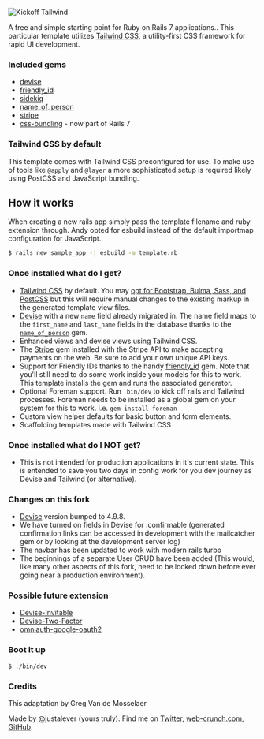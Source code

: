 ![Kickoff Tailwind](https://f001.backblazeb2.com/file/webcrunch/kt.jpg)

A free and simple starting point for Ruby on Rails 7 applications.. This particular template utilizes [Tailwind CSS](https://tailwindcss.com/), a utility-first CSS framework for rapid UI development.

### Included gems

- [devise](https://github.com/plataformatec/devise)
- [friendly_id](https://github.com/norman/friendly_id)
- [sidekiq](https://github.com/mperham/sidekiq)
- [name_of_person](https://github.com/basecamp/name_of_person)
- [stripe](https://github.com/stripe/stripe-ruby)
- [css-bundling](https://github.com/rails/cssbundling-rails) - now part of Rails 7

### Tailwind CSS by default

This template comes with Tailwind CSS preconfigured for use. To make use of tools like `@apply` and `@layer` a more sophisticated setup is required likely using PostCSS and JavaScript bundling.

## How it works

When creating a new rails app simply pass the template filename and ruby extension through. Andy opted for esbuild instead of the default importmap configuration for JavaScript. 

```bash
$ rails new sample_app -j esbuild -m template.rb
```

### Once installed what do I get?

- [Tailwind CSS](https://tailwind.com) by default. You may [opt for Bootstrap, Bulma, Sass, and PostCSS](https://github.com/rails/cssbundling-rails#installation) but this will require manual changes to the existing markup in the generated template view files.
- [Devise](https://github.com/plataformatec/devise) with a new `name` field already migrated in. The name field maps to the `first_name` and `last_name` fields in the database thanks to the [`name_of_person`](https://github.com/basecamp/name_of_person) gem.
- Enhanced views and devise views using Tailwind CSS.
- The [Stripe](https://rubygems.org/gems/stripe/) gem installed with the Stripe API to make accepting payments on the web. Be sure to add your own unique API keys.
- Support for Friendly IDs thanks to the handy [friendly_id](https://github.com/norman/friendly_id) gem. Note that you'll still need to do some work inside your models for this to work. This template installs the gem and runs the associated generator.
- Optional Foreman support. Run `.bin/dev` to kick off rails and Tailwind processes. Foreman needs to be installed as a global gem on your system for this to work. i.e. `gem install foreman`
- Custom view helper defaults for basic button and form elements.
- Scaffolding templates made with Tailwind CSS

### Once installed what do I NOT get?
- This is not intended for production applications in it's current state. This is entended to save you two days in config work for you dev journey as Devise and Tailwind (or alternative). 

### Changes on this fork
- [Devise](https://github.com/plataformatec/devise) version bumped to 4.9.8. 
- We have turned on fields in Devise for :confirmable (generated confirmation links can be accessed in development with the mailcatcher gem or by looking at the development server log)
- The navbar has been updated to work with modern rails turbo 
- The beginnings of a separate User CRUD have been added (This would, like many other aspects of this fork, need to be locked down before ever going near a production environment).

### Possible future extension
- [Devise-Invitable](https://github.com/plataformatec/devise)
- [Devise-Two-Factor](https://github.com/devise-two-factor/devise-two-factor)
- [omniauth-google-oauth2](https://github.com/zquestz/omniauth-google-oauth2)


### Boot it up

`$ ./bin/dev`


### Credits

This adaptation by Greg Van de Mosselaer

Made by @justalever (yours truly). Find me on [Twitter](https://twitter.com/justalever), [web-crunch.com](https://web-crunch.com), [GitHub](https://github.com/justalever).
